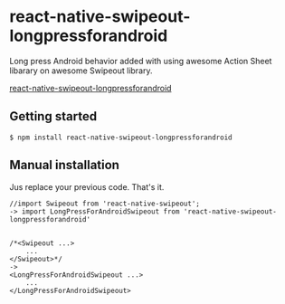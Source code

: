 
# react-native-swipeout-longpressforandroid

Long press Android behavior added with using awesome Action Sheet libarary on awesome Swipeout library.

[react-native-swipeout-longpressforandroid](https://i.imgur.com/PZkNQqD.mp4)

## Getting started

`$ npm install react-native-swipeout-longpressforandroid`


## Manual installation

Jus replace your previous code. That's it.

```
//import Swipeout from 'react-native-swipeout';
-> import LongPressForAndroidSwipeout from 'react-native-swipeout-longpressforandroid'


/*<Swipeout ...>
    ...
</Swipeout>*/
->
<LongPressForAndroidSwipeout ...>
    ...
</LongPressForAndroidSwipeout>
```

